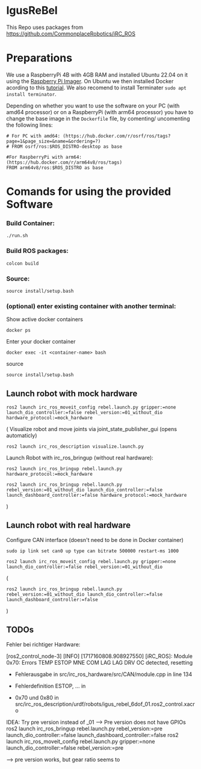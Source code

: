# IgusReBel

This Repo uses packages from https://github.com/CommonplaceRobotics/iRC_ROS

# Preparations
We use a RaspberryPi 4B with 4GB RAM and installed Ubuntu 22.04 on it using the [Raspberry Pi Imager](https://www.raspberrypi.com/software/).
On Ubuntu we then installed Docker acording to this [tutorial](https://docs.docker.com/engine/install/ubuntu/). We also recomend to install Terminater `sudo apt install terminator`.

Depending on whether you want to use the software on your PC (with amd64 processor) or on a RaspberryPi (with arm64 processor) you have to change the base image in the `Dockerfile` file, by comenting/ uncomenting the following lines:
```
# For PC with amd64: (https://hub.docker.com/r/osrf/ros/tags?page=1&page_size=&name=&ordering=?)
# FROM osrf/ros:$ROS_DISTRO-desktop as base

#For RaspberryPi with arm64: (https://hub.docker.com/r/arm64v8/ros/tags)
FROM arm64v8/ros:$ROS_DISTRO as base
```

# Comands for using the provided Software
### Build Container: 
```
./run.sh
```
### Build ROS packages:
```
colcon build
```
### Source:
```
source install/setup.bash
```

### (optional) enter existing container with another terminal: 
Show active docker containers
```
docker ps
```
Enter your docker container
```
docker exec -it <container-name> bash
```
source
```
source install/setup.bash
```

## Launch robot with mock hardware
```
ros2 launch irc_ros_moveit_config rebel.launch.py gripper:=none launch_dio_controller:=false rebel_version:=01_without_dio hardware_protocol:=mock_hardware
```


(
Visualize robot and move joints via joint_state_publisher_gui (opens automaticly)
```
ros2 launch irc_ros_description visualize.launch.py
```

Launch Robot with irc_ros_bringup (without real hardware):
```
ros2 launch irc_ros_bringup rebel.launch.py hardware_protocol:=mock_hardware
```
```
ros2 launch irc_ros_bringup rebel.launch.py rebel_version:=01_without_dio launch_dio_controller:=false launch_dashboard_controller:=false hardware_protocol:=mock_hardware
```
)


## Launch robot with real hardware
Configure CAN interface (doesn't need to be done in Docker container)
```
sudo ip link set can0 up type can bitrate 500000 restart-ms 1000
```
```
ros2 launch irc_ros_moveit_config rebel.launch.py gripper:=none launch_dio_controller:=false rebel_version:=01_without_dio
```


(
```
ros2 launch irc_ros_bringup rebel.launch.py rebel_version:=01_without_dio launch_dio_controller:=false launch_dashboard_controller:=false
```
)


## TODOs
Fehler bei richtiger Hardware:

[ros2_control_node-3] [INFO] [1717160808.908927550] [iRC_ROS]: Module 0x70: Errors TEMP ESTOP MNE COM LAG LAG DRV OC detected, resetting

- Fehlerausgabe in src/irc_ros_hardware/src/CAN/module.cpp in line 134

- Fehlerdefinition ESTOP, ... in 

- 0x70 und 0x80 in src/irc_ros_description/urdf/robots/igus_rebel_6dof_01.ros2_control.xacro


IDEA:
Try pre version instead of _01 --> Pre version does not have GPIOs
ros2 launch irc_ros_bringup rebel.launch.py rebel_version:=pre launch_dio_controller:=false launch_dashboard_controller:=false
ros2 launch irc_ros_moveit_config rebel.launch.py gripper:=none launch_dio_controller:=false rebel_version:=pre

--> pre version works, but gear ratio seems to

